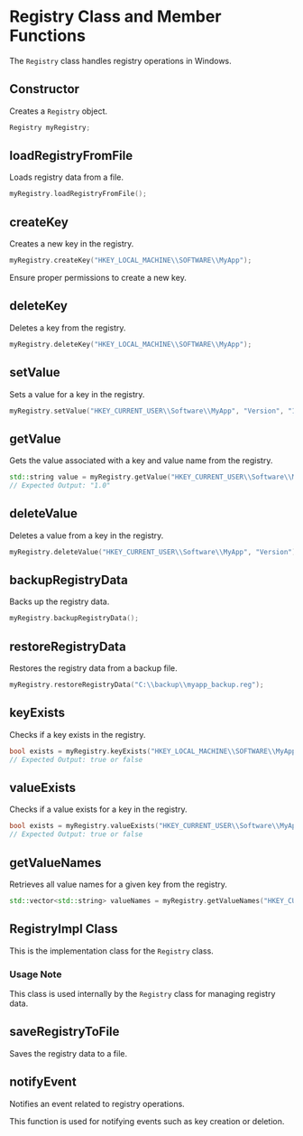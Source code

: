 # Registry Class and Member Functions

The `Registry` class handles registry operations in Windows.

## Constructor

Creates a `Registry` object.

```cpp
Registry myRegistry;
```

## loadRegistryFromFile

Loads registry data from a file.

```cpp
myRegistry.loadRegistryFromFile();
```

## createKey

Creates a new key in the registry.

```cpp
myRegistry.createKey("HKEY_LOCAL_MACHINE\\SOFTWARE\\MyApp");
```

Ensure proper permissions to create a new key.

## deleteKey

Deletes a key from the registry.

```cpp
myRegistry.deleteKey("HKEY_LOCAL_MACHINE\\SOFTWARE\\MyApp");
```

## setValue

Sets a value for a key in the registry.

```cpp
myRegistry.setValue("HKEY_CURRENT_USER\\Software\\MyApp", "Version", "1.0");
```

## getValue

Gets the value associated with a key and value name from the registry.

```cpp
std::string value = myRegistry.getValue("HKEY_CURRENT_USER\\Software\\MyApp", "Version");
// Expected Output: "1.0"
```

## deleteValue

Deletes a value from a key in the registry.

```cpp
myRegistry.deleteValue("HKEY_CURRENT_USER\\Software\\MyApp", "Version");
```

## backupRegistryData

Backs up the registry data.

```cpp
myRegistry.backupRegistryData();
```

## restoreRegistryData

Restores the registry data from a backup file.

```cpp
myRegistry.restoreRegistryData("C:\\backup\\myapp_backup.reg");
```

## keyExists

Checks if a key exists in the registry.

```cpp
bool exists = myRegistry.keyExists("HKEY_LOCAL_MACHINE\\SOFTWARE\\MyApp");
// Expected Output: true or false
```

## valueExists

Checks if a value exists for a key in the registry.

```cpp
bool exists = myRegistry.valueExists("HKEY_CURRENT_USER\\Software\\MyApp", "Version");
// Expected Output: true or false
```

## getValueNames

Retrieves all value names for a given key from the registry.

```cpp
std::vector<std::string> valueNames = myRegistry.getValueNames("HKEY_CURRENT_USER\\Software\\MyApp");
```

## RegistryImpl Class

This is the implementation class for the `Registry` class.

### Usage Note

This class is used internally by the `Registry` class for managing registry data.

## saveRegistryToFile

Saves the registry data to a file.

## notifyEvent

Notifies an event related to registry operations.

This function is used for notifying events such as key creation or deletion.
